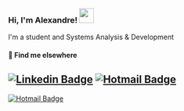 ### Hi, I'm Alexandre! <img src="https://media.giphy.com/media/hvRJCLFzcasrR4ia7z/giphy.gif" width="30" >

I'm a student and Systems Analysis & Development

#### 💬 Find me elsewhere


[![Linkedin Badge](https://img.shields.io/badge/-Linkedin-blue?style=flat-square&logo=Linkedin&logoColor=white&link=https://www.linkedin.com/in/alexandrerodriguesd/)](https://www.linkedin.com/in/alexandrerodriguesd/) 
[![Hotmail Badge](https://img.shields.io/badge/-alexandreix@hotmail.com-c14438?style=flat-square&logo=Gmail&logoColor=white&link=mailto:alexandreix@hotmail.com)](mailto:alexandreix@hotmail.com)
-
[![Hotmail Badge](https://img.shields.io/badge/-Linkedin-blue?style=flat-square&logo=Linkedin&logoColor=white&link=https=mailto:alexandreix@hotmail.com)](mailto:alexandreix@hotmail.com)



<!--
**alexandreix/alexandreix** is a ✨ _special_ ✨ repository because its `README.md` (this file) appears on your GitHub profile.

Here are some ideas to get you started:

- 🔭 I’m currently working on ...
- 🌱 I’m currently learning ...
- 👯 I’m looking to collaborate on ...
- 🤔 I’m looking for help with ...
- 💬 Ask me about ...
- 📫 How to reach me: ...
- 😄 Pronouns: ...
- ⚡ Fun fact: ...
-->
